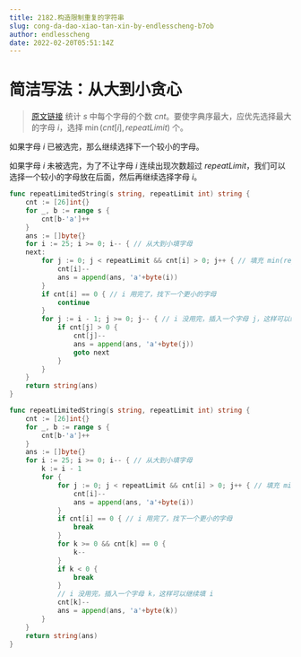 ```yaml
---
title: 2182.构造限制重复的字符串
slug: cong-da-dao-xiao-tan-xin-by-endlesscheng-b7ob
author: endlesscheng
date: 2022-02-20T05:51:14Z
---
```

# 简洁写法：从大到小贪心
 
> [原文链接](https://leetcode.cn/problems/construct-string-with-repeat-limit/solution/cong-da-dao-xiao-tan-xin-by-endlesscheng-b7ob)
统计 $s$ 中每个字母的个数 $\textit{cnt}$。要使字典序最大，应优先选择最大的字母 $i$，选择 $\min(\textit{cnt}[i], \textit{repeatLimit})$ 个。

如果字母 $i$ 已被选完，那么继续选择下一个较小的字母。

如果字母 $i$ 未被选完，为了不让字母 $i$ 连续出现次数超过 $\textit{repeatLimit}$，我们可以选择一个较小的字母放在后面，然后再继续选择字母 $i$。

```go [sol1-goto]
func repeatLimitedString(s string, repeatLimit int) string {
	cnt := [26]int{}
	for _, b := range s {
		cnt[b-'a']++
	}
	ans := []byte{}
	for i := 25; i >= 0; i-- { // 从大到小填字母
	next:
		for j := 0; j < repeatLimit && cnt[i] > 0; j++ { // 填充 min(repeatLimit, cnt[i]) 个字母 i
			cnt[i]--
			ans = append(ans, 'a'+byte(i))
		}
		if cnt[i] == 0 { // i 用完了，找下一个更小的字母
			continue
		}
		for j := i - 1; j >= 0; j-- { // i 没用完，插入一个字母 j，这样可以继续填 i
			if cnt[j] > 0 {
				cnt[j]--
				ans = append(ans, 'a'+byte(j))
				goto next
			}
		}
	}
	return string(ans)
}
```

```go [sol1-非 goto]
func repeatLimitedString(s string, repeatLimit int) string {
	cnt := [26]int{}
	for _, b := range s {
		cnt[b-'a']++
	}
	ans := []byte{}
	for i := 25; i >= 0; i-- { // 从大到小填字母
		k := i - 1
		for {
			for j := 0; j < repeatLimit && cnt[i] > 0; j++ { // 填充 min(repeatLimit, cnt[i]) 个字母 i
				cnt[i]--
				ans = append(ans, 'a'+byte(i))
			}
			if cnt[i] == 0 { // i 用完了，找下一个更小的字母
				break
			}
			for k >= 0 && cnt[k] == 0 {
				k--
			}
			if k < 0 {
				break
			}
			// i 没用完，插入一个字母 k，这样可以继续填 i
			cnt[k]--
			ans = append(ans, 'a'+byte(k))
		}
	}
	return string(ans)
}
```
